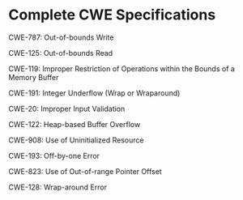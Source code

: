 

# Complete CWE Specifications

CWE-787: Out-of-bounds Write

CWE-125: Out-of-bounds Read

CWE-119: Improper Restriction of Operations within the Bounds of a Memory Buffer

CWE-191: Integer Underflow (Wrap or Wraparound)

CWE-20: Improper Input Validation

CWE-122: Heap-based Buffer Overflow

CWE-908: Use of Uninitialized Resource

CWE-193: Off-by-one Error

CWE-823: Use of Out-of-range Pointer Offset

CWE-128: Wrap-around Error